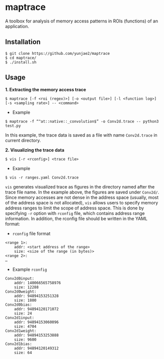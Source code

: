 # maptrace

A toolbox for analysis of memory access patterns in ROIs (functions) of an application.

## Installation
```
$ git clone https://github.com/yunjae2/maptrace
$ cd maptrace/
$ ./install.sh
```

## Usage

__1. Extracting the memory access trace__
```
$ maptrace [-f <roi (regex)>] [-o <output file>] [-l <function log>] [-s <sampling rate>] -- <command>
```
- Example
```
$ maptrace -f “^at::native::_convolution$” -o Conv2d.trace -- python3 test.py
```
In this example, the trace data is saved as a file with name `Conv2d.trace` in current directory.


__2. Visualizing the trace data__
```
$ vis [-r <rconfig>] <trace file>
```
- Example
```
$ vis -r ranges.yaml Conv2d.trace
```
`vis` generates visualized trace as figures in the directory named after the trace file name. In the example above, the figures are saved under `Conv2d/`. Since memory accesses are not dense in the address space (usually, most of the address space is not allocated), `vis` allows users to specify memory address ranges to limit the scope of address space. This is done by specifying `-r` option with `rconfig` file, which contains address range information. In addition, the rconfig file should be written in the YAML format:

- `rconfig` file format
```
<range 1>:
    addr: <start address of the range>
    size: <size of the range (in bytes)>
<range 2>:
…
```
- Example `rconfig`
```
Conv2d0input:
    addr: 140066565758976
    size: 12288
Conv2d0weight:
    addr: 94894153251328
    size: 1800
Conv2d0bias:
    addr: 94894120171072
    size: 24
Conv2d1input:
    addr: 94894153060096
    size: 4704
Conv2d1weight:
    addr: 94894153253888
    size: 9600
Conv2d1bias:
    addr: 94894120149312
    size: 64
```
